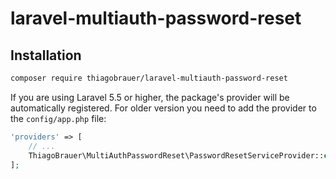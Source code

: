 # laravel-multiauth-password-reset

## Installation

```bash
composer require thiagobrauer/laravel-multiauth-password-reset
```

If you are using Laravel 5.5 or higher, the package's provider will be automatically registered. For older version you need to add the provider to the `config/app.php` file: 

```php
'providers' => [
    // ...
    ThiagoBrauer\MultiAuthPasswordReset\PasswordResetServiceProvider::class,
];
```

<!-- [Click here](https://google.com) for a detailed tutorial -->